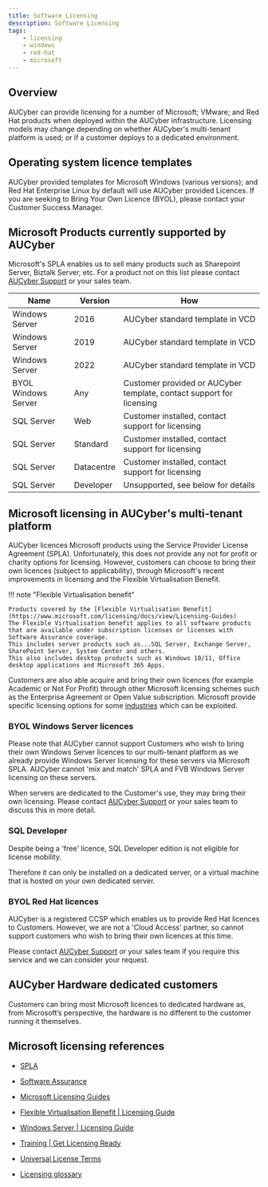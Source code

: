 ```yaml
---
title: Software Licensing
description: Software Licensing
tags:
    - licensing
    - windows
    - red-hat
    - microsoft
---
```


## Overview

AUCyber can provide licensing for a number of Microsoft; VMware; and Red Hat products when deployed within the AUCyber infrastructure.
Licensing models may change depending on whether AUCyber's multi-tenant platform is used; or if a customer deploys to a dedicated environment.

## Operating system licence templates

AUCyber provided templates for Microsoft Windows (various versions); and Red Hat Enterprise Linux by default will use AUCyber provided Licences.
If you are seeking to Bring Your Own Licence (BYOL), please contact your Customer Success Manager.

## Microsoft Products currently supported by AUCyber

Microsoft's SPLA enables us to sell many products such as Sharepoint Server, Biztalk Server, etc. For a product not on this list please contact [AUCyber Support](../support/index.md) or your sales team.

| Name           | Version     | How                                                                  |
| -------------- | ----------- | -------------------------------------------------------------------- |
| Windows Server | 2016        | AUCyber standard template in VCD                                     |
| Windows Server | 2019        | AUCyber standard template in VCD                                     |
| Windows Server | 2022        | AUCyber standard template in VCD                                     |
| BYOL Windows Server   | Any         | Customer provided or AUCyber template, contact support for licensing |
| SQL Server     | Web    | Customer installed, contact support for licensing                    |
| SQL Server     | Standard         | Customer installed, contact support for licensing                    |
| SQL Server     | Datacentre  | Customer installed, contact support for licensing                    |
| SQL Server     | Developer   | Unsupported, see below for details                                   |

## Microsoft licensing in AUCyber's multi-tenant platform

AUCyber licences Microsoft products using the Service Provider License Agreement (SPLA).
Unfortunately, this does not provide any not for profit or charity options for licensing.
However, customers can choose to bring their own licences (subject to applicability), through Microsoft's recent improvements in licensing and the Flexible Virtualisation Benefit.

!!! note "Flexible Virtualisation benefit"

    Products covered by the [Flexible Virtualisation Benefit](https://www.microsoft.com/licensing/docs/view/Licensing-Guides)
    The Flexible Virtualisation benefit applies to all software products that are available under subscription licenses or licenses with Software Assurance coverage.
    This includes server products such as...SQL Server, Exchange Server, SharePoint Server, System Center and others.
    This also includes desktop products such as Windows 10/11, Office desktop applications and Microsoft 365 Apps.

Customers are also able acquire and bring their own licences (for example Academic or Not For Profit) through other Microsoft licensing schemes such as the Enterprise Agreement or Open Value subscription.
Microsoft provide specific licensing options for some [industries](https://www.microsoft.com/en-us/licensing/licensing-programs/licensing-for-industries?activetab=licensing-for-industries-pivot:primaryr4) which can be exploited.

### BYOL Windows Server licences

Please note that AUCyber cannot support Customers who wish to bring their own Windows Server licences to our multi-tenant platform as we already provide Windows Server licensing for these servers via Microsoft SPLA. AUCyber cannot 'mix and match' SPLA and FVB Windows Server licensing on these servers.

When servers are dedicated to the Customer's use, they may bring their own licensing. Please contact [AUCyber Support](../support/index.md) or your sales team to discuss this in more detail.


### SQL Developer 

Despite being a 'free' licence, SQL Developer edition is not eligible for license mobility.

Therefore it can only be installed on a dedicated server, or a virtual machine that is hosted on your own dedicated server.



### BYOL Red Hat licences

AUCyber is a registered CCSP which enables us to provide Red Hat licences to Customers. However, we are not a 'Cloud Access' partner, so cannot support customers who wish to bring their own licences at this time.

Please contact [AUCyber Support](../support/index.md) or your sales team if you require this service and we can consider your request.

## AUCyber Hardware dedicated customers

Customers can bring most Microsoft licences to dedicated hardware as, from Microsoft’s perspective, the hardware is no different to the customer running it themselves.

## Microsoft licensing references

- [SPLA](https://www.microsoft.com/en-us/licensing/licensing-programs/spla-program)

- [Software Assurance](https://www.microsoft.com/en-us/licensing/licensing-programs/software-assurance-license-mobility?rtc=1)

- [Microsoft Licensing Guides](https://www.microsoft.com/licensing/docs/view/Licensing-Guides)

- [Flexible Virtualisation Benefit | Licensing Guide](https://www.microsoft.com/licensing/docs/view/Licensing-Guides)

- [Windows Server | Licensing Guide](https://www.microsoft.com/licensing/docs/view/Licensing-Guides)

- [Training | Get Licensing Ready](https://getlicensingready.com/)

- [Universal License Terms](https://www.microsoft.com/licensing/terms/product/ForallSoftware)

- [Licensing glossary](https://www.microsoft.com/licensing/terms/product/Glossary/all)
